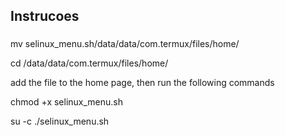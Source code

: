 <h2 align="left">Instrucoes</h2>

###

mv selinux_menu.sh/data/data/com.termux/files/home/

cd /data/data/com.termux/files/home/

add the file to the home page, then run the following commands 

chmod +x selinux_menu.sh

su -c ./selinux_menu.sh
